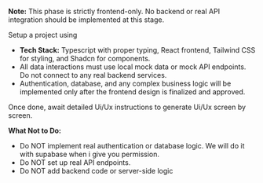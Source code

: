 **Note:** This phase is strictly frontend-only. No backend or real API integration should be implemented at this stage.

Setup a project using

- **Tech Stack:** Typescript with proper typing, React frontend, Tailwind CSS for styling, and Shadcn for components.
- All data interactions must use local mock data or mock API endpoints. Do not connect to any real backend services.
- Authentication, database, and any complex business logic will be implemented only after the frontend design is finalized and approved.

Once done, await detailed Ui/Ux instructions to generate Ui/Ux screen by screen.

**What Not to Do:**

- Do NOT implement real authentication or database logic. We will do it with supabase when i give you permission.
- Do NOT set up real API endpoints.
- Do NOT add backend code or server-side logic
